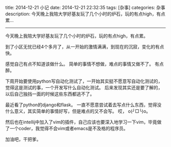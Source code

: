 title: 2014-12-21 小记 
date: 2014-12-21 22:32:35
tags: [杂事]
categories: 杂事
description: 今天晚上我陪大学好基友玩了几个小时的炉石，玩的有点high，有点累...

--------------

今天晚上我陪大学好基友玩了几个小时的炉石，玩的有点high，有点累。

到了小区无忧已经4个多月了，从一开始的激情满满，到现在的沉寂，变化的有点快。

感觉自己有点不知道该做什么。 简单的事情不想做，难点的事情又做不了。 有点醉。

下周开始要使用python写自动化测试了，一开始其实挺不愿意写自动化测试的，觉得这是测试的事，一个开发写什么自动化测试。 后来发现其实还是要了解的，以后自己独挡一面的时候这些东西都逃不了。

最近看了python的django和flask。 一直不愿意尝试着去写点什么东西，觉得没什么意义，其实简单的事情好写，但是难点的又不会写。 哎， o(╯□╰)o。

然后也在intellij中加入了vim的插件，自己应该也要深入地学习一下vim，毕竟做了一个coder，我觉得不会vim或者emacs是不及格的程序员。

加油吧，干把爹。
